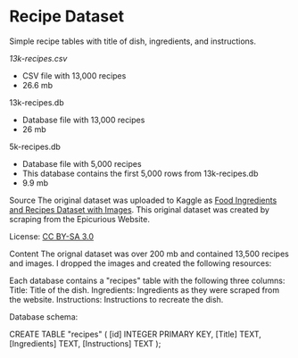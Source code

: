 # Recipe Dataset
Simple recipe tables with title of dish, ingredients, and instructions.

*13k-recipes.csv*
- CSV file with 13,000 recipes
- 26.6 mb

13k-recipes.db
- Database file with 13,000 recipes
- 26 mb

5k-recipes.db
- Database file with 5,000 recipes
- This database contains the first 5,000 rows from 13k-recipes.db
- 9.9 mb

Source
The original dataset was uploaded to Kaggle as [Food Ingredients and Recipes Dataset with Images](https://www.kaggle.com/datasets/pes12017000148/food-ingredients-and-recipe-dataset-with-images). This original dataset was created by scraping from the Epicurious Website.

License: 
[CC BY-SA 3.0](https://creativecommons.org/licenses/by-sa/3.0/)

Content
The orignal dataset was over 200 mb and contained 13,500 recipes and images. I dropped the images and created the following resources:



Each database contains a "recipes" table with the following three columns:
Title: Title of the dish.
Ingredients: Ingredients as they were scraped from the website.
Instructions: Instructions to recreate the dish.

Database schema:

CREATE TABLE "recipes" (
    [id] INTEGER PRIMARY KEY,
    [Title] TEXT,
    [Ingredients] TEXT,
    [Instructions] TEXT
);

